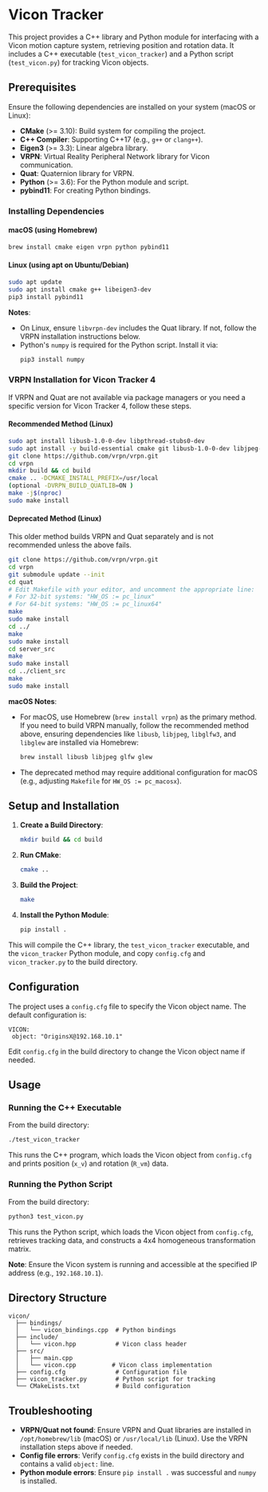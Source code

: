 # Vicon Tracker

This project provides a C++ library and Python module for interfacing with a Vicon motion capture system, retrieving position and rotation data. It includes a C++ executable (`test_vicon_tracker`) and a Python script (`test_vicon.py`) for tracking Vicon objects.

## Prerequisites

Ensure the following dependencies are installed on your system (macOS or Linux):

- **CMake** (>= 3.10): Build system for compiling the project.
- **C++ Compiler**: Supporting C++17 (e.g., `g++` or `clang++`).
- **Eigen3** (>= 3.3): Linear algebra library.
- **VRPN**: Virtual Reality Peripheral Network library for Vicon communication.
- **Quat**: Quaternion library for VRPN.
- **Python** (>= 3.6): For the Python module and script.
- **pybind11**: For creating Python bindings.

### Installing Dependencies

#### macOS (using Homebrew)
```bash
brew install cmake eigen vrpn python pybind11
```

#### Linux (using apt on Ubuntu/Debian)
```bash
sudo apt update
sudo apt install cmake g++ libeigen3-dev
pip3 install pybind11
```

**Notes**:
- On Linux, ensure `libvrpn-dev` includes the Quat library. If not, follow the VRPN installation instructions below.
- Python's `numpy` is required for the Python script. Install it via:
  ```bash
  pip3 install numpy
  ```

### VRPN Installation for Vicon Tracker 4

If VRPN and Quat are not available via package managers or you need a specific version for Vicon Tracker 4, follow these steps.

#### Recommended Method (Linux)
```bash
sudo apt install libusb-1.0-0-dev libpthread-stubs0-dev
sudo apt install -y build-essential cmake git libusb-1.0-0-dev libjpeg-dev libglfw3-dev libglew-dev
git clone https://github.com/vrpn/vrpn.git
cd vrpn
mkdir build && cd build
cmake .. -DCMAKE_INSTALL_PREFIX=/usr/local  
(optional -DVRPN_BUILD_QUATLIB=ON )
make -j$(nproc)
sudo make install
```

#### Deprecated Method (Linux)
This older method builds VRPN and Quat separately and is not recommended unless the above fails.

```bash
git clone https://github.com/vrpn/vrpn.git
cd vrpn
git submodule update --init
cd quat
# Edit Makefile with your editor, and uncomment the appropriate line:
# For 32-bit systems: "HW_OS := pc_linux"
# For 64-bit systems: "HW_OS := pc_linux64"
make
sudo make install
cd ../
make
sudo make install
cd server_src
make
sudo make install
cd ../client_src
make
sudo make install
```

**macOS Notes**:
- For macOS, use Homebrew (`brew install vrpn`) as the primary method. If you need to build VRPN manually, follow the recommended method above, ensuring dependencies like `libusb`, `libjpeg`, `libglfw3`, and `libglew` are installed via Homebrew:
  ```bash
  brew install libusb libjpeg glfw glew
  ```
- The deprecated method may require additional configuration for macOS (e.g., adjusting `Makefile` for `HW_OS := pc_macosx`).

## Setup and Installation

1. **Create a Build Directory**:
   ```bash
   mkdir build && cd build
   ```

2. **Run CMake**:
   ```bash
   cmake ..
   ```

3. **Build the Project**:
   ```bash
   make
   ```

4. **Install the Python Module**:
   ```bash
   pip install .
   ```

This will compile the C++ library, the `test_vicon_tracker` executable, and the `vicon_tracker` Python module, and copy `config.cfg` and `vicon_tracker.py` to the build directory.

## Configuration

The project uses a `config.cfg` file to specify the Vicon object name. The default configuration is:
```
VICON:
 object: "OriginsX@192.168.10.1"
```
Edit `config.cfg` in the build directory to change the Vicon object name if needed.

## Usage

### Running the C++ Executable
From the build directory:
```bash
./test_vicon_tracker
```
This runs the C++ program, which loads the Vicon object from `config.cfg` and prints position (`x_v`) and rotation (`R_vm`) data.

### Running the Python Script
From the build directory:
```bash
python3 test_vicon.py
```
This runs the Python script, which loads the Vicon object from `config.cfg`, retrieves tracking data, and constructs a 4x4 homogeneous transformation matrix.

**Note**: Ensure the Vicon system is running and accessible at the specified IP address (e.g., `192.168.10.1`).

## Directory Structure
```
vicon/
  ├── bindings/
  │   └── vicon_bindings.cpp  # Python bindings
  ├── include/
  │   └── vicon.hpp           # Vicon class header
  ├── src/
  │   ├── main.cpp
  │   └── vicon.cpp          # Vicon class implementation
  ├── config.cfg              # Configuration file
  ├── vicon_tracker.py        # Python script for tracking
  └── CMakeLists.txt          # Build configuration
```

## Troubleshooting
- **VRPN/Quat not found**: Ensure VRPN and Quat libraries are installed in `/opt/homebrew/lib` (macOS) or `/usr/local/lib` (Linux). Use the VRPN installation steps above if needed.
- **Config file errors**: Verify `config.cfg` exists in the build directory and contains a valid `object:` line.
- **Python module errors**: Ensure `pip install .` was successful and `numpy` is installed.